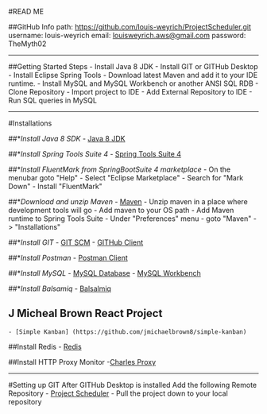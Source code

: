 #READ ME

##GitHub Info
    path: 		<https://github.com/louis-weyrich/ProjectScheduler.git>
    username: 	louis-weyrich
    email: 		louisweyrich.aws@gmail.com
    password:  	TheMyth02

---

##Getting Started Steps
	- Install Java 8 JDK
	- Install GIT or GITHub Desktop
	- Install Eclipse Spring Tools
	- Download latest Maven and add it to your IDE runtime.
	- Install MySQL and MySQL Workbench or another ANSI SQL RDB
	- Clone Repository
	- Import project to IDE
	- Add External Repository to IDE
	- Run SQL queries in MySQL

---
#Installations

##**Install Java 8 SDK*
	- [Java 8 JDK](https://www.oracle.com/technetwork/java/javase/downloads/jdk8-downloads-2133151.html)

##**Install Spring Tools Suite 4*
    - [Spring Tools Suite 4](https://spring.io/tools)

##**Install FluentMark from SpringBootSuite 4 marketplace*
    - On the menubar goto "Help"
    - Select "Eclipse Marketplace"
    - Search for "Mark Down"
    - Install "FluentMark"

##**Download and unzip Maven*
    - [Maven](https://maven.apache.org/download.cgi)
    - Unzip maven in a place where development tools will go
    - Add maven to your OS path
    - Add Maven runtime to Spring Tools Suite
        - Under "Preferences" menu
        - goto "Maven" -> "Installations"

##**Install GIT*
	- [GIT SCM](https://git-scm.com/downloads)
	- [GITHub Client](https://desktop.github.com/)

##**Install Postman*
	- [Postman Client](https://www.getpostman.com/downloads)

##**Install MySQL*
	- [MySQL Database](https://dev.mysql.com/downloads/mysql/)
	- [MySQL Workbench](https://dev.mysql.com/downloads/workbench)

##**Install Balsamiq*
    - [Balsalmiq](https://balsamiq.com/wireframes/desktop/)

## J Micheal Brown React Project
	- [Simple Kanban] (https://github.com/jmichaelbrown8/simple-kanban)

##Install Redis
	- [Redis](https://medium.com/@petehouston/install-and-config-redis-on-mac-os-x-via-homebrew-eb8df9a4f298)

##Install HTTP Proxy Monitor
    -[Charles Proxy](https://www.charlesproxy.com/)

---
#Setting up GIT
After GITHub Desktop is installed Add the following Remote Repository
    - [Project Scheduler](https://github.com/louis-weyrich/ProjectScheduler.git)
    - Pull the project down to your local repository

